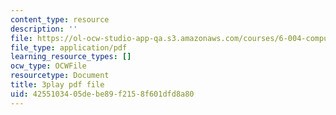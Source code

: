 ```yaml
---
content_type: resource
description: ''
file: https://ol-ocw-studio-app-qa.s3.amazonaws.com/courses/6-004-computation-structures-spring-2017/4255103405debe89f2158f601dfd8a80_EnmOjVUSfdY.pdf
file_type: application/pdf
learning_resource_types: []
ocw_type: OCWFile
resourcetype: Document
title: 3play pdf file
uid: 42551034-05de-be89-f215-8f601dfd8a80
---
```


